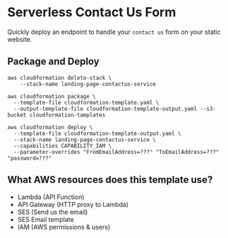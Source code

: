 # Serverless Contact Us Form
Quickly deploy an endpoint to handle your `contact us` form on your static website.

## Package and Deploy
```shell
aws cloudformation delete-stack \
    --stack-name landing-page-contactus-service

aws cloudformation package \
  --template-file cloudformation-template.yaml \
  --output-template-file cloudformation-template-output.yaml --s3-bucket cloudformation-tamplates

aws cloudformation deploy \
  --template-file cloudformation-template-output.yaml \
  --stack-name landing-page-contactus-service \
  --capabilities CAPABILITY_IAM \
  --parameter-overrides "FromEmailAddress=???" "ToEmailAddress=???" "password=???" 
```


## What AWS resources does this template use?
* Lambda (API Function)
* API Gateway (HTTP proxy to Lambda)
* SES (Send us the email)
* SES Email template
* IAM (AWS permissions & users)